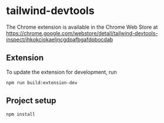 # tailwind-devtools
The Chrome extension is available in the Chrome Web Store at https://chrome.google.com/webstore/detail/tailwind-devtools-inspect/ihkokciokaeljncgdpafbgafdpbocdab

## Extension
To update the extension for development, run 
```
npm run build:extension-dev
```

## Project setup
```
npm install
```
